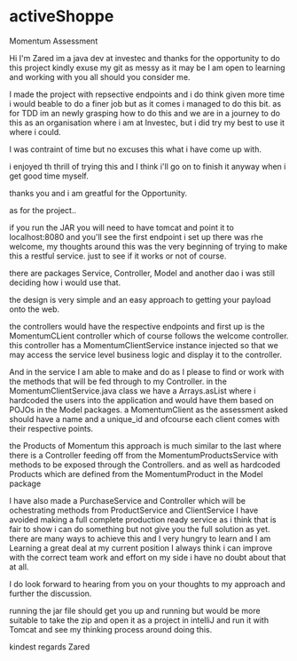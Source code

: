 # activeShoppe
Momentum Assessment

Hi I'm Zared im a java dev at investec and thanks for the opportunity to do this project kindly exuse my git as messy as it may be I am open to learning and working with you all should you consider me.

I made the project with repsective endpoints and i do think given more time i would beable to do a finer job but as it comes i managed to do this bit.
as for TDD im an newly grasping how to do this and we are in a journey to do this as an organisation where i am at Investec, but i did try my best to use it where i could.
 
I was contraint of time but no excuses this what i have come up with.

i enjoyed th thrill of trying this and I think i'll go on to finish it anyway when i get good time myself.

thanks you and i am greatful for the Opportunity.

as for the project..

if you run the JAR you will need to have tomcat and point it to localhost:8080
and you'll see the first endpoint i set up there was rhe welcome, my thoughts around this was the very beginning of trying to make this a restful service.
just to see if it works or not of course.



there are packages Service, Controller, Model and another dao i was still deciding how i would use that.

the design is very simple and an easy approach to getting your payload onto the web.

the controllers would have the respective endpoints and first up is the MomentumCLient controller which of course follows the welcome controller.
this controller has a MomentumClientService instance injected so that we may access the service level business logic and display it to the controller.

And in the service I am able to make and do as I please to find or work with the methods that will be fed through to my Controller.
in the MomentumClientService.java class we have a Arrays.asList where i hardcoded the users into the application and would have them based on POJOs in the Model packages.
a MomentumClient as the assessment asked should have a name and a unique_id and ofcourse each client comes with their respective points.

the Products of Momentum this approach is much similar to the last where there is a Controller feeding off from the MomentumProductsService with methods to be exposed through the Controllers.
and as well as hardcoded Products which are defined from the MomentumProduct in the Model package
 
I have also made a PurchaseService and Controller which will be ochestrating methods from ProductService and ClientService I have avoided making a full complete production ready service as i think that is fair to show i can do something but not give you the full solution as yet.
there are many ways to achieve this and I very hungry to learn and I am Learning a great deal at my current position I always think i can improve with the correct team work and effort on my side i have no doubt about that at all.

I do look forward to hearing from you on your thoughts to my approach and further the discussion.

running the jar file should get you up and running but would be more suitable to take the zip and open it as a project in intelliJ and run it with Tomcat and see my thinking process around doing this.


kindest regards
Zared

